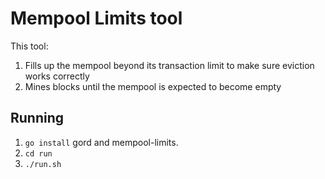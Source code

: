 # Mempool Limits tool

This tool:

1. Fills up the mempool beyond its transaction limit to make sure eviction works correctly
2. Mines blocks until the mempool is expected to become empty

## Running

1. `go install` gord and mempool-limits.
2. `cd run`
3. `./run.sh`


